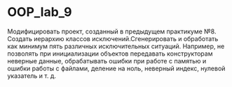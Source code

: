 # OOP_lab_9
Модифицировать проект, созданный в предыдущем практикуме №8. Создать иерархию классов исключений.Сгенерировать и обработать как минимум пять различных исключительных ситуаций. Например, не позволять при инициализации объектов передавать конструкторам неверные данные, обрабатывать ошибки при работе с памятью и ошибки работы с файлами, деление на ноль, неверный индекс, нулевой указатель и т. д.
